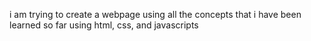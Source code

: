i am  trying to create a webpage using all the concepts that i have been learned so far using html, css, and javascripts
